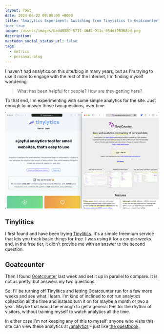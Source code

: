 ```yaml
---
layout: Post
date: 2024-06-22 00:00:00 +0000
title: "Analytics Experiment: Switching from Tinylitics to Goatcounter"
toc: true
image: /assets/images/badd8389-5711-46d5-911c-654df98368bd.png
description: 
mastodon_social_status_url: false
tags: 
  - metrics
  - personal-blog
---
```




I haven't had analytics on this site/blog in many years, but as I'm trying to use it more to engage with the rest of the Internet, I'm finding myself wondering:

> What has been helpful for people? How are they getting here?

To that end, I'm experimenting with some simple analytics for the site. Just enough to answer those two questions, over time.

<img width="1470" alt="analytics" src="/assets/images/badd8389-5711-46d5-911c-654df98368bd.png">

## Tinylitics

I first found and have been trying [Tinylitics](https://tinylytics.app). It's a simple freemium service that lets you track basic things for free. I was using it for a couple weeks and, in the free tier, it didn't provide me with an answer to the second question.

## Goatcounter

Then I found [Goatcounter](https://www.goatcounter.com) last week and set it up in parallel to compare. It is not as pretty, but answers my two questions. 

So, I'll be turning off Tinylitics and letting Goatcounter run for a few more weeks and see what I learn. I'm kind of inclined to _not_ run analytics collection all the time and instead turn it on for maybe a month or two a year. Maybe that would be enough to get a general feel for the rhythm of visitors, without training myself to watch analytics all the time.

In either case I'm not keeping any of this to myself: anyone who visits this site can view these analytics at [/analytics](/analytics) - just like [the guestbook](/guestbook).
